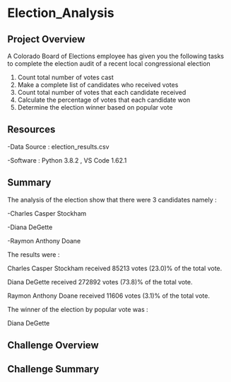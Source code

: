 # Election_Analysis

## Project Overview
A Colorado Board of Elections employee has given you the following tasks to complete the election audit of a recent local congressional election 

1. Count total number of votes cast 
2. Make a complete list of candidates who received votes 
3. Count total number of votes that each candidate received 
4. Calculate the percentage of votes that each candidate won 
5. Determine the election winner based on popular vote 

## Resources 
-Data Source : election_results.csv

-Software : Python 3.8.2 , VS Code 1.62.1

## Summary 
The analysis of the election show that there were 3 candidates namely :

-Charles Casper Stockham

-Diana DeGette

-Raymon Anthony Doane

The results were :

Charles Casper Stockham received 85213 votes (23.0)% of the total vote.

Diana DeGette received 272892 votes (73.8)% of the total vote.

Raymon Anthony Doane received 11606 votes (3.1)% of the total vote.

The winner of the election by popular vote was :

Diana DeGette 

## Challenge Overview 


## Challenge Summary
